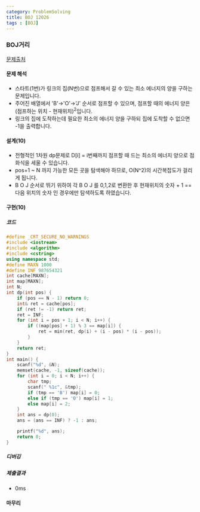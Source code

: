 ```yaml
---
category: ProblemSolving
title: BOJ 12026
tags : [BOJ]
---
```

### BOJ거리
[문제출처](https://www.acmicpc.net/problem/12026)

#### 문제 해석
 - 스타트(1번)가 링크의 집(N번)으로 점프해서 갈 수 있는 최소 에너지의 양을 구하는 문제입니다.
 - 주어진 배열에서 'B'->'O'->'J' 순서로 점프할 수 있으며, 점프할 때의 에너지 양은 (점프하는 위치 - 현재위치)<sup>2</sup>입니다.
 - 링크의 집에 도착하는데 필요한 최소의 에너지 양을 구하되 집에 도착할 수 없으면 -1을 출력합니다.
      
#### 설계(10)
 - 전형적인 1차원 dp문제로 D[i] = i번째까지 점프할 때 드는 최소의 에너지 양으로 점화식을 세울 수 있습니다.
 - pos+1 ~ N 까지 가능한 모든 곳을 탐색해야 하므로, O(N^2)의 시간복잡도가 걸리게 됩니다.
 - B O J 순서로 뛰기 위하여 각 B O J 를 0,1,2로 변환한 후 현재위치의 숫자 + 1 == 다음 위치의 숫자 인 경우에만 탐색하도록 하였습니다. 
    
#### 구현(10)

##### 코드
```cpp
#define _CRT_SECURE_NO_WARNINGS
#include <iostream>
#include <algorithm>
#include <cstring>
using namespace std;
#define MAXN 1000
#define INF 987654321
int cache[MAXN];
int map[MAXN];
int N;
int dp(int pos) {
	if (pos == N - 1) return 0;
	int& ret = cache[pos];
	if (ret != -1) return ret;
	ret = INF;
	for (int i = pos + 1; i < N; i++) {
		if ((map[pos] + 1) % 3 == map[i]) {
			ret = min(ret, dp(i) + (i - pos) * (i - pos));
		}
	}
	return ret;
}
int main() {
	scanf("%d", &N);
	memset(cache, -1, sizeof(cache));
	for (int i = 0; i < N; i++) {
		char tmp;
		scanf(" %1c", &tmp);
		if (tmp == 'B') map[i] = 0;
		else if (tmp == 'O') map[i] = 1;
		else map[i] = 2;
	}
	int ans = dp(0);
	ans = (ans == INF) ? -1 : ans;

	printf("%d", ans);
	return 0;
}
```
##### 디버깅   
      
##### 제출결과
 - 0ms
#### 마무리
